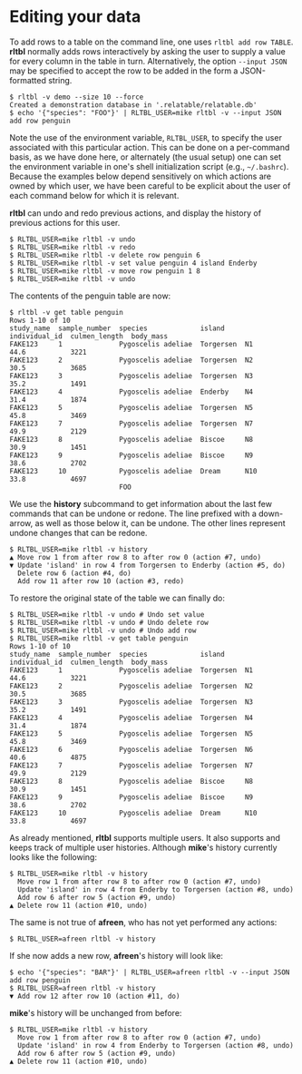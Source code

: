 # Editing your data

To add rows to a table on the command line, one uses `rltbl add row TABLE`. **rltbl** normally adds rows interactively by asking the user to supply a value for every column in the table in turn. Alternatively, the option `--input JSON` may be specified to accept the row to be added in the form a JSON-formatted string.

```console tesh-session="history"
$ rltbl -v demo --size 10 --force
Created a demonstration database in '.relatable/relatable.db'
$ echo '{"species": "FOO"}' | RLTBL_USER=mike rltbl -v --input JSON add row penguin
```
Note the use of the environment variable, `RLTBL_USER`, to specify the user associated with this particular action. This can be done on a per-command basis, as we have done here, or alternately (the usual setup) one can set the environment variable in one's shell initialization script (e.g., `~/.bashrc`). Because the examples below depend sensitively on which actions are owned by which user, we have been careful to be explicit about the user of each command below for which it is relevant.

**rltbl** can undo and redo previous actions, and display the history of previous actions for this user.

```console tesh-session="history"
$ RLTBL_USER=mike rltbl -v undo
$ RLTBL_USER=mike rltbl -v redo
$ RLTBL_USER=mike rltbl -v delete row penguin 6
$ RLTBL_USER=mike rltbl -v set value penguin 4 island Enderby
$ RLTBL_USER=mike rltbl -v move row penguin 1 8
$ RLTBL_USER=mike rltbl -v undo
```

The contents of the penguin table are now:

```console tesh-session="history"
$ rltbl -v get table penguin
Rows 1-10 of 10
study_name  sample_number  species             island     individual_id  culmen_length  body_mass
FAKE123     1              Pygoscelis adeliae  Torgersen  N1             44.6           3221
FAKE123     2              Pygoscelis adeliae  Torgersen  N2             30.5           3685
FAKE123     3              Pygoscelis adeliae  Torgersen  N3             35.2           1491
FAKE123     4              Pygoscelis adeliae  Enderby    N4             31.4           1874
FAKE123     5              Pygoscelis adeliae  Torgersen  N5             45.8           3469
FAKE123     7              Pygoscelis adeliae  Torgersen  N7             49.9           2129
FAKE123     8              Pygoscelis adeliae  Biscoe     N8             30.9           1451
FAKE123     9              Pygoscelis adeliae  Biscoe     N9             38.6           2702
FAKE123     10             Pygoscelis adeliae  Dream      N10            33.8           4697
                           FOO                                                              
```

We use the **history** subcommand to get information about the last few commands that can be undone or redone.
The line prefixed with a down-arrow, as well as those below it, can be undone. The other lines represent
undone changes that can  be redone.

```console tesh-session="history"
$ RLTBL_USER=mike rltbl -v history
▲ Move row 1 from after row 8 to after row 0 (action #7, undo)
▼ Update 'island' in row 4 from Torgersen to Enderby (action #5, do)
  Delete row 6 (action #4, do)
  Add row 11 after row 10 (action #3, redo)
```

To restore the original state of the table we can finally do:

```console tesh-session="history"
$ RLTBL_USER=mike rltbl -v undo # Undo set value
$ RLTBL_USER=mike rltbl -v undo # Undo delete row
$ RLTBL_USER=mike rltbl -v undo # Undo add row
$ RLTBL_USER=mike rltbl -v get table penguin
Rows 1-10 of 10
study_name  sample_number  species             island     individual_id  culmen_length  body_mass
FAKE123     1              Pygoscelis adeliae  Torgersen  N1             44.6           3221
FAKE123     2              Pygoscelis adeliae  Torgersen  N2             30.5           3685
FAKE123     3              Pygoscelis adeliae  Torgersen  N3             35.2           1491
FAKE123     4              Pygoscelis adeliae  Torgersen  N4             31.4           1874
FAKE123     5              Pygoscelis adeliae  Torgersen  N5             45.8           3469
FAKE123     6              Pygoscelis adeliae  Torgersen  N6             40.6           4875
FAKE123     7              Pygoscelis adeliae  Torgersen  N7             49.9           2129
FAKE123     8              Pygoscelis adeliae  Biscoe     N8             30.9           1451
FAKE123     9              Pygoscelis adeliae  Biscoe     N9             38.6           2702
FAKE123     10             Pygoscelis adeliae  Dream      N10            33.8           4697
```

As already mentioned, **rltbl** supports multiple users. It also supports and keeps track of multiple user histories. Although **mike**'s history currently looks like the following:

```console tesh-session="history"
$ RLTBL_USER=mike rltbl -v history
  Move row 1 from after row 8 to after row 0 (action #7, undo)
  Update 'island' in row 4 from Enderby to Torgersen (action #8, undo)
  Add row 6 after row 5 (action #9, undo)
▲ Delete row 11 (action #10, undo)
```

The same is not true of **afreen**, who has not yet performed any actions:

```console tesh-session="history"
$ RLTBL_USER=afreen rltbl -v history

```

If she now adds a new row, **afreen**'s history will look like:

```console tesh-session="history"
$ echo '{"species": "BAR"}' | RLTBL_USER=afreen rltbl -v --input JSON add row penguin
$ RLTBL_USER=afreen rltbl -v history
▼ Add row 12 after row 10 (action #11, do)
```

**mike**'s history will be unchanged from before:

```console tesh-session="history"
$ RLTBL_USER=mike rltbl -v history
  Move row 1 from after row 8 to after row 0 (action #7, undo)
  Update 'island' in row 4 from Enderby to Torgersen (action #8, undo)
  Add row 6 after row 5 (action #9, undo)
▲ Delete row 11 (action #10, undo)
```
